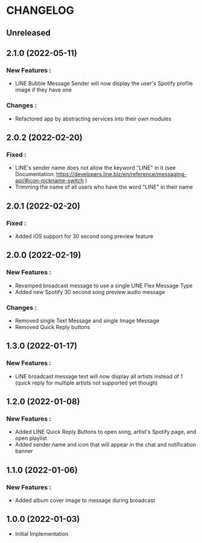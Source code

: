 # CHANGELOG


## Unreleased

## 2.1.0 (2022-05-11)

### New Features :
- LINE Bubble Message Sender will now display the user's Spotify profile image if they have one

### Changes :
- Refactored app by abstracting services into their own modules

## 2.0.2 (2022-02-20)

### Fixed :
- LINE's sender name does not allow the keyword "LINE" in it (see Documentation: https://developers.line.biz/en/reference/messaging-api/#icon-nickname-switch )
- Trimming the name of all users who have the word "LINE" in their name


## 2.0.1 (2022-02-20)

### Fixed :
- Added iOS support for 30 second song preview feature

## 2.0.0 (2022-02-19)

### New Features :
- Revamped broadcast message to use a single LINE Flex Message Type
- Added new Spotify 30 second song preview audio message

### Changes :
- Removed single Text Message and single Image Message
- Removed Quick Reply buttons

## 1.3.0  (2022-01-17)

### New Features :
- LINE broadcast message text will now display all artists instead of 1 (quick reply for multiple artists not supported yet though)

## 1.2.0  (2022-01-08)

### New Features :
- Added LINE Quick Reply Buttons to open song, artist's Spotify page, and open playlist
- Added sender name and icon that will appear in the chat and notification banner

## 1.1.0  (2022-01-06)

### New Features :
- Added album cover image to message during broadcast

## 1.0.0  (2022-01-03)

- Initial Implementation